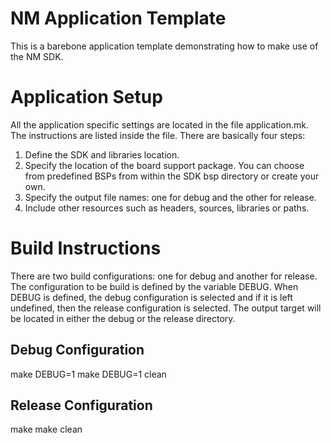 # NM Application Template

This is a barebone application template demonstrating how to make use of the NM SDK.

# Application Setup

All the application specific settings are located in the file application.mk.  The
instructions are listed inside the file.  There are basically four steps:

1. Define the SDK and libraries location.
2. Specify the location of the board support package.  You can choose from predefined
BSPs from within the SDK bsp directory or create your own.
3. Specify the output file names: one for debug and the other for release.
4. Include other resources such as headers, sources, libraries or paths.

# Build Instructions

There are two build configurations: one for debug and another for release.  The
configuration to be build is defined by the variable DEBUG.  When DEBUG is defined,
the debug configuration is selected and if it is left undefined, then the release
configuration is selected.  The output target will be located in either the debug or
the release directory.

## Debug Configuration
make DEBUG=1
make DEBUG=1 clean

## Release Configuration
make
make clean
